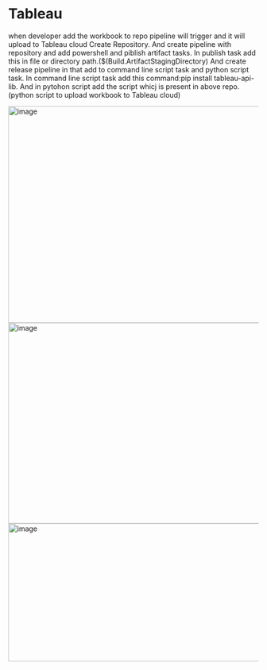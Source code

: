 # Tableau
when developer add the workbook to repo pipeline will trigger and it will upload to Tableau cloud
Create Repository.
And create pipeline with repository and add powershell and piblish artifact tasks.
In publish task add this in file or directory path.($(Build.ArtifactStagingDirectory)
And create release pipeline in that add to command line script task and python script task.
In command line script task add this command:pip install tableau-api-lib.
And in pytohon script add the script whicj is present in above repo.(python script to upload workbook to Tableau cloud)

<img width="753" height="436" alt="image" src="https://github.com/user-attachments/assets/332bf1df-3230-4bc8-9200-bcba61a2fadd" />
<img width="754" height="404" alt="image" src="https://github.com/user-attachments/assets/45f3d0ce-fd48-4496-9401-71a7245e178f" />
<img width="515" height="278" alt="image" src="https://github.com/user-attachments/assets/d1568d85-cdfa-40c7-a176-0bef1b10506c" />



